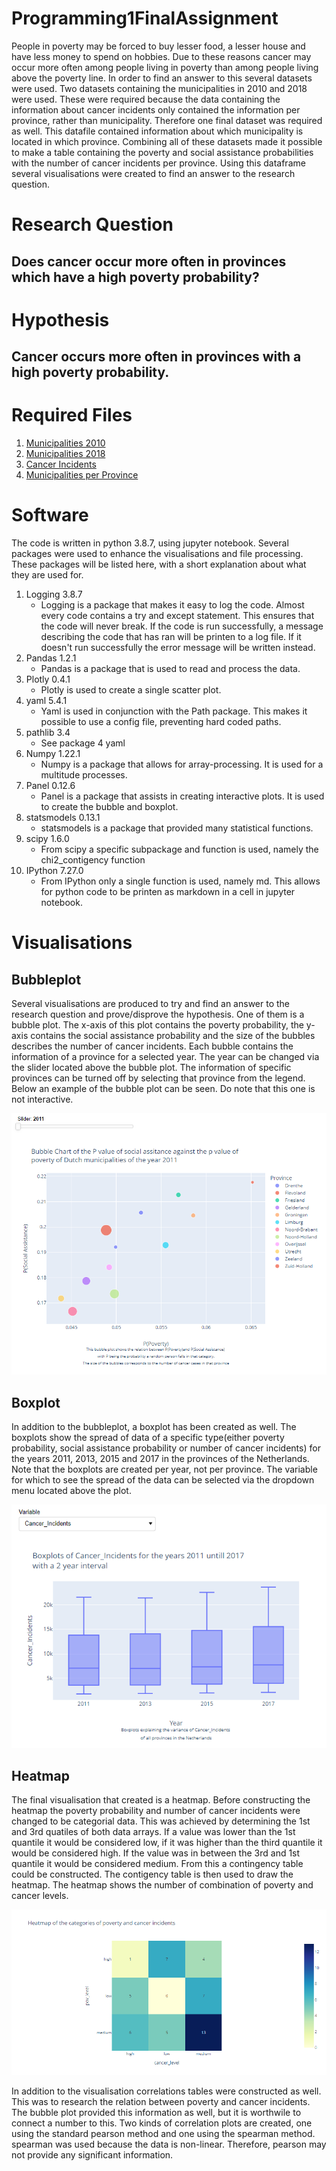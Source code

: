 # Programming1FinalAssignment

People in poverty may be forced to buy lesser food, a lesser house and have less money to spend on hobbies. Due to these reasons cancer may occur more often among people living in poverty than among people living above the poverty line. In order to find an answer to this several datasets were used. Two datasets containing the municipalities in 2010 and 2018 were used. These were required because the data containing the information about cancer incidents only contained the information per province, rather than municipality. Therefore one final dataset was required as well. This datafile contained information about which municipality is located in which province. Combining all of these datasets made it possible to make a table containing the poverty and social assistance probabilities with the number of cancer incidents per province. Using this dataframe several visualisations were created to find an answer to the research question.

# Research Question
## Does cancer occur more often in provinces which have a high poverty probability?

# Hypothesis
## Cancer occurs more often in provinces with a high poverty probability.


# Required Files

1. [Municipalities 2010](https://www.cbs.nl/nl-nl/onze-diensten/methoden/classificaties/overig/gemeentelijke-indelingen-per-jaar/gemeentelijke-indelingen-alfabetisch-en-numeriek/gemeenten-alfabetisch-per-provincie-2015/gemeenten-alfabetisch-per-provincie-2010)
2. [Municipalities 2018](https://www.cbs.nl/nl-nl/cijfers/detail/83859NED)
3. [Cancer Incidents](https://iknl.nl/nkr-cijfers?fs%7Cepidemiologie_id=506&fs%7Ctumor_id=1&fs%7Cregio_id=525%2C527%2C529%2C521%2C528%2C526%2C520%2C522%2C518%2C519%2C523%2C524&fs%7Cperiode_id=568%2C570%2C572%2C545&fs%7Cgeslacht_id=623&fs%7Cleeftijdsgroep_id=656&fs%7Cjaren_na_diagnose_id=666&fs%7Ceenheid_id=683&cs%7Ctype=line&cs%7CxAxis=periode_id&cs%7Cseries=regio_id&ts%7CrowDimensions=periode_id&ts%7CcolumnDimensions=regio_id&lang%7Clanguage=nl)
4. [Municipalities per Province](https://digitaal.scp.nl/armoedeinkaart2019/waar-wonen-de-armen-in-nederland/)

# Software
The code is written in python 3.8.7, using jupyter notebook.
Several packages were used to enhance the visualisations and file processing.
These packages will be listed here, with a short explanation about what they are used for.

1. Logging 3.8.7
    - Logging is a package that makes it easy to log the code. Almost every code
      contains a try and except statement. This ensures that the code will never break.
      If the code is run successfully, a message describing the code that has ran will be printen
      to a log file. If it doesn't run successfully the error message will be written instead.
2. Pandas 1.2.1
    - Pandas is a package that is used to read and process the data.
3. Plotly 0.4.1
    - Plotly is used to create a single scatter plot.
4. yaml 5.4.1
    - Yaml is used in conjunction with the Path package. This makes it possible to
      use a config file, preventing hard coded paths.
5. pathlib 3.4
    - See package 4 yaml
6. Numpy 1.22.1
    - Numpy is a package that allows for array-processing. It is used for a 
      multitude processes.
7. Panel 0.12.6
    - Panel is a package that assists in creating interactive plots. It is used
      to create the bubble and boxplot.
8. statsmodels 0.13.1
    - statsmodels is a package that provided many statistical functions.
9. scipy 1.6.0
    - From scipy a specific subpackage and function is used, namely the chi2_contigency function
10. IPython 7.27.0
    - From IPython only a single function is used, namely md. This allows for python code
      to be printen as markdown in a cell in jupyter notebook.

# Visualisations
## Bubbleplot
Several visualisations are produced to try and find an answer to the research question and prove/disprove the hypothesis. 
One of them is a bubble plot. The x-axis of this plot contains the poverty probability, the y-axis contains the social assistance probability and the size of the bubbles describes the number of cancer incidents. Each bubble contains the information of a province for a selected year. The year can be changed via the slider located above the bubble plot. The information of specific provinces can be turned off by selecting that province from the legend.
Below an example of the bubble plot can be seen. Do note that this one is not interactive.

![Bubbleplot](Images/Bubbleplot.png)


## Boxplot
In addition to the bubbleplot, a boxplot has been created as well. 
The boxplots show the spread of data of a specific type(either poverty probability, 
social assistance probability or number of cancer incidents) for the years 2011, 2013, 
2015 and 2017 in the provinces of the Netherlands. Note that the boxplots are created per year, not per province. 
The variable for which to see the spread of the data can be selected via the dropdown menu located above the plot.

![Boxplots](Images/Boxplots.png)

## Heatmap
The final visualisation that created is a heatmap. Before constructing the heatmap the poverty probability and number of cancer 
incidents were changed to be categorial data. This was achieved by determining the 1st and 3rd quatiles 
of both data arrays. If a value was lower than the 1st quantile it would be considered low, if it was 
higher than the third quantile it would be considered high. If the value was in between the 3rd and 1st quantile it would 
be considered medium. From this a contingency table could be constructed. The contigency table is then used to draw the heatmap. 
The heatmap shows the number of combination of poverty and cancer levels.

![Heatmap](Images/Heatmap.png)

In addition to the visualisation correlations tables were constructed as well. 
This was to research the relation between poverty and cancer incidents. The bubble plot provided this information as 
well, but it is worthwile to connect a number to this. Two kinds of correlation plots are created, one using the standard 
pearson method and one using the spearman method. spearman was used because the data is non-linear. 
Therefore, pearson may not provide any significant information.
